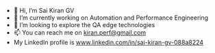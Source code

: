- 👋 Hi, I’m Sai Kiran GV
- 🌱 I’m currently working on Automation and Performance Engineering
- 💞️ I’m looking to explore the QA edge technologies
- 📫 You can reach me on kiran.perf@gmail.com
- My LinkedIn profile is www.linkedin.com/in/sai-kiran-gv-088a8224


<!---
sakigv0406/sakigv0406 is a ✨ special ✨ repository because its `README.md` (this file) appears on your GitHub profile.
You can click the Preview link to take a look at your changes.
--->
